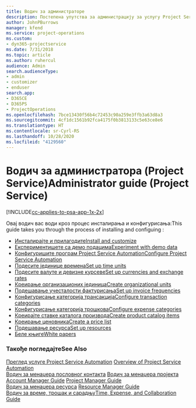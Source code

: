 ```yaml
---
title: Водич за администраторе
description: Постепена упутства за администрацију за услугу Project Service
author: JohnPBurrows
manager: kfend
ms.service: project-operations
ms.custom:
- dyn365-projectservice
ms.date: 7/31/2018
ms.topic: article
ms.author: ruhercul
audience: Admin
search.audienceType:
- admin
- customizer
- enduser
search.app:
- D365CE
- D365PS
- ProjectOperations
ms.openlocfilehash: 7bce13430f56b4c72453c90a259e3ffb3a63d8a3
ms.sourcegitcommit: 4cf1dc1561b92fca4175f0b3813133c5e63ce8e6
ms.translationtype: HT
ms.contentlocale: sr-Cyrl-RS
ms.lasthandoff: 10/28/2020
ms.locfileid: "4129560"
---
```

# <a name="administrator-guide-project-service"></a><span data-ttu-id="efa9b-103">Водич за администратора (Project Service)</span><span class="sxs-lookup"><span data-stu-id="efa9b-103">Administrator guide (Project Service)</span></span>

[!INCLUDE[cc-applies-to-psa-app-1x-2x](../includes/cc-applies-to-psa-app-1x-2x.md)]

<span data-ttu-id="efa9b-104">Овај водич вас води кроз процес инсталирања и конфигурисања:</span><span class="sxs-lookup"><span data-stu-id="efa9b-104">This guide takes you through the process of installing and configuing :</span></span>  
  
- [<span data-ttu-id="efa9b-105">Инсталирајте и прилагодите</span><span class="sxs-lookup"><span data-stu-id="efa9b-105">Install and customize</span></span>](install-customize.md)
- [<span data-ttu-id="efa9b-106">Експериментишете са демо подацима</span><span class="sxs-lookup"><span data-stu-id="efa9b-106">Experiment with demo data</span></span>](use-demo-data.md)
- [<span data-ttu-id="efa9b-107">Конфигуришите програм Project Service Automation</span><span class="sxs-lookup"><span data-stu-id="efa9b-107">Configure Project Service Automation</span></span>](configure.md)
- [<span data-ttu-id="efa9b-108">Подесите јединице времена</span><span class="sxs-lookup"><span data-stu-id="efa9b-108">Set up time units</span></span>](set-up-time-units.md)
- [<span data-ttu-id="efa9b-109">Подесите валуте и девизне курсеве</span><span class="sxs-lookup"><span data-stu-id="efa9b-109">Set up currencies and exchange rates</span></span>](set-up-currencies-exchange-rates.md)
- [<span data-ttu-id="efa9b-110">Креирање организационих јединица</span><span class="sxs-lookup"><span data-stu-id="efa9b-110">Create organizational units</span></span>](create-organizational-units.md)
- [<span data-ttu-id="efa9b-111">Подешавање учесталости фактурисања</span><span class="sxs-lookup"><span data-stu-id="efa9b-111">Set up invoice frequencies</span></span>](set-up-invoice-frequencies.md)
- [<span data-ttu-id="efa9b-112">Конфигурисање категорија трансакција</span><span class="sxs-lookup"><span data-stu-id="efa9b-112">Configure transaction categories</span></span>](configure-transaction-categories.md)
- [<span data-ttu-id="efa9b-113">Конфигурисање категорија трошкова</span><span class="sxs-lookup"><span data-stu-id="efa9b-113">Configure expense categories</span></span>](configure-expense-categories.md)
- [<span data-ttu-id="efa9b-114">Креирајте ставке каталога производа</span><span class="sxs-lookup"><span data-stu-id="efa9b-114">Create product catalog items</span></span>](create-product-catalog-items.md)
- [<span data-ttu-id="efa9b-115">Креирање ценовника</span><span class="sxs-lookup"><span data-stu-id="efa9b-115">Create a price list</span></span>](create-price-list.md)
- [<span data-ttu-id="efa9b-116">Подешавање ресурса</span><span class="sxs-lookup"><span data-stu-id="efa9b-116">Set up resources</span></span>](set-up-resources.md)
- [<span data-ttu-id="efa9b-117">Беле књиге</span><span class="sxs-lookup"><span data-stu-id="efa9b-117">White papers</span></span>](white-papers.md)
  
### <a name="see-also"></a><span data-ttu-id="efa9b-118">Такође погледајте</span><span class="sxs-lookup"><span data-stu-id="efa9b-118">See Also</span></span>  
 <span data-ttu-id="efa9b-119">[Преглед услуге Project Service Automation](../psa/overview.md)  </span><span class="sxs-lookup"><span data-stu-id="efa9b-119">[Overview of Project Service Automation](../psa/overview.md)  </span></span>  
 <span data-ttu-id="efa9b-120">[Водич за менаџера пословног контакта](../psa/account-manager-guide.md) [Водич за менаџера пројекта](../psa/project-manager-guide.md) </span><span class="sxs-lookup"><span data-stu-id="efa9b-120">[Account Manager Guide](../psa/account-manager-guide.md) [Project Manager Guide](../psa/project-manager-guide.md) </span></span>  
 <span data-ttu-id="efa9b-121">[Водич за менаџера ресурса](../psa/resource-manager-guide.md) </span><span class="sxs-lookup"><span data-stu-id="efa9b-121">[Resource Manager Guide](../psa/resource-manager-guide.md) </span></span>  
 [<span data-ttu-id="efa9b-122">Водич за време, трошак и сарадњу</span><span class="sxs-lookup"><span data-stu-id="efa9b-122">Time, Expense, and Collaboration Guide</span></span>](../psa/time-expense-collaboration-guide.md)
